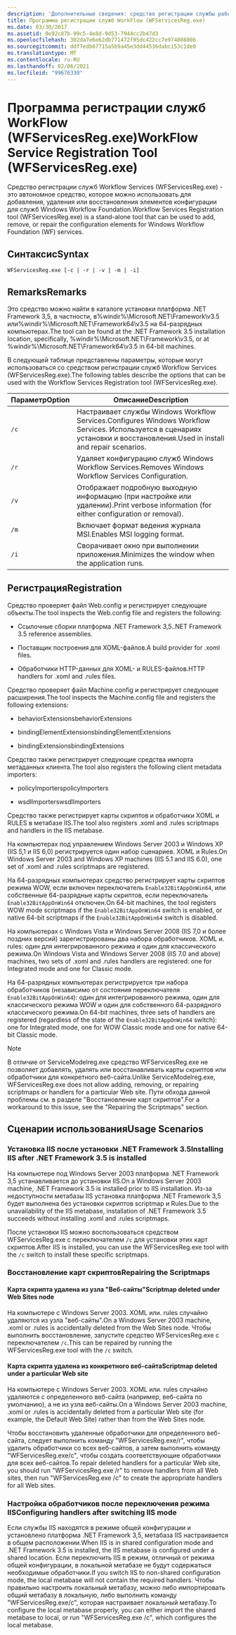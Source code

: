 ```yaml
---
description: 'Дополнительные сведения: средство регистрации службы рабочих процессов (WFServicesReg.exe)'
title: Программа регистрации служб WorkFlow (WFServicesReg.exe)
ms.date: 03/30/2017
ms.assetid: 9e92c87b-99c5-4e8d-9d53-7944cc2b47d3
ms.openlocfilehash: 302da7e6e62db771472f95dc422cc7e97408600b
ms.sourcegitcommit: ddf7edb67715a5b9a45e3dd44536dabc153c1de0
ms.translationtype: MT
ms.contentlocale: ru-RU
ms.lasthandoff: 02/06/2021
ms.locfileid: "99676330"
---
```

# <a name="workflow-service-registration-tool-wfservicesregexe"></a><span data-ttu-id="f7484-103">Программа регистрации служб WorkFlow (WFServicesReg.exe)</span><span class="sxs-lookup"><span data-stu-id="f7484-103">WorkFlow Service Registration Tool (WFServicesReg.exe)</span></span>

<span data-ttu-id="f7484-104">Средство регистрации служб Workflow Services (WFServicesReg.exe) - это автономное средство, которое можно использовать для добавления, удаления или восстановления элементов конфигурации для служб Windows Workflow Foundation.</span><span class="sxs-lookup"><span data-stu-id="f7484-104">Workflow Services Registration tool (WFServicesReg.exe) is a stand-alone tool that can be used to add, remove, or repair the configuration elements for Windows Workflow Foundation (WF) services.</span></span>  
  
## <a name="syntax"></a><span data-ttu-id="f7484-105">Синтаксис</span><span class="sxs-lookup"><span data-stu-id="f7484-105">Syntax</span></span>  
  
```console  
WFServicesReg.exe [-c | -r | -v | -m | -i]  
```  
  
## <a name="remarks"></a><span data-ttu-id="f7484-106">Remarks</span><span class="sxs-lookup"><span data-stu-id="f7484-106">Remarks</span></span>  

 <span data-ttu-id="f7484-107">Это средство можно найти в каталоге установки платформа .NET Framework 3,5, в частности, в%windir%\Microsoft.NET\Framework\v3.5 или%windir%\Microsoft.NET\Framework64\v3.5 на 64-разрядных компьютерах.</span><span class="sxs-lookup"><span data-stu-id="f7484-107">The tool can be found at the .NET Framework 3.5 installation location, specifically, %windir%\Microsoft.NET\Framework\v3.5, or at %windir%\Microsoft.NET\Framework64\v3.5 in 64-bit machines.</span></span>  
  
 <span data-ttu-id="f7484-108">В следующей таблице представлены параметры, которые могут использоваться со средством регистрации служб Workflow Services (WFServicesReg.exe).</span><span class="sxs-lookup"><span data-stu-id="f7484-108">The following tables describe the options that can be used with the Workflow Services Registration tool (WFServicesReg.exe).</span></span>  
  
|<span data-ttu-id="f7484-109">Параметр</span><span class="sxs-lookup"><span data-stu-id="f7484-109">Option</span></span>|<span data-ttu-id="f7484-110">Описание</span><span class="sxs-lookup"><span data-stu-id="f7484-110">Description</span></span>|  
|------------|-----------------|  
|`/c`|<span data-ttu-id="f7484-111">Настраивает службы Windows Workflow Services.</span><span class="sxs-lookup"><span data-stu-id="f7484-111">Configures Windows Workflow Services.</span></span> <span data-ttu-id="f7484-112">Используется в сценариях установки и восстановления.</span><span class="sxs-lookup"><span data-stu-id="f7484-112">Used in install and repair scenarios.</span></span>|  
|`/r`|<span data-ttu-id="f7484-113">Удаляет конфигурацию служб Windows Workflow Services.</span><span class="sxs-lookup"><span data-stu-id="f7484-113">Removes Windows Workflow Services Configuration.</span></span>|  
|`/v`|<span data-ttu-id="f7484-114">Отображает подробную выходную информацию (при настройке или удалении).</span><span class="sxs-lookup"><span data-stu-id="f7484-114">Print verbose information (for either configuration or removal).</span></span>|  
|`/m`|<span data-ttu-id="f7484-115">Включает формат ведения журнала MSI.</span><span class="sxs-lookup"><span data-stu-id="f7484-115">Enables MSI logging format.</span></span>|  
|`/i`|<span data-ttu-id="f7484-116">Сворачивает окно при выполнении приложения.</span><span class="sxs-lookup"><span data-stu-id="f7484-116">Minimizes the window when the application runs.</span></span>|  
  
## <a name="registration"></a><span data-ttu-id="f7484-117">Регистрация</span><span class="sxs-lookup"><span data-stu-id="f7484-117">Registration</span></span>  

 <span data-ttu-id="f7484-118">Средство проверяет файл Web.config и регистрирует следующие объекты.</span><span class="sxs-lookup"><span data-stu-id="f7484-118">The tool inspects the Web.config file and registers the following:</span></span>  
  
- <span data-ttu-id="f7484-119">Ссылочные сборки платформа .NET Framework 3,5.</span><span class="sxs-lookup"><span data-stu-id="f7484-119">.NET Framework 3.5 reference assemblies.</span></span>  
  
- <span data-ttu-id="f7484-120">Поставщик построения для XOML-файлов.</span><span class="sxs-lookup"><span data-stu-id="f7484-120">A build provider for .xoml files.</span></span>  
  
- <span data-ttu-id="f7484-121">Обработчики HTTP-данных для XOML- и RULES-файлов.</span><span class="sxs-lookup"><span data-stu-id="f7484-121">HTTP handlers for .xoml and .rules files.</span></span>  
  
 <span data-ttu-id="f7484-122">Средство проверяет файл Machine.config и регистрирует следующие расширения.</span><span class="sxs-lookup"><span data-stu-id="f7484-122">The tool inspects the Machine.config file and registers the following extensions:</span></span>  
  
- <span data-ttu-id="f7484-123">behaviorExtensions</span><span class="sxs-lookup"><span data-stu-id="f7484-123">behaviorExtensions</span></span>  
  
- <span data-ttu-id="f7484-124">bindingElementExtensions</span><span class="sxs-lookup"><span data-stu-id="f7484-124">bindingElementExtensions</span></span>  
  
- <span data-ttu-id="f7484-125">bindingExtensions</span><span class="sxs-lookup"><span data-stu-id="f7484-125">bindingExtensions</span></span>  
  
 <span data-ttu-id="f7484-126">Средство также регистрирует следующие средства импорта метаданных клиента.</span><span class="sxs-lookup"><span data-stu-id="f7484-126">The tool also registers the following client metadata importers:</span></span>  
  
- <span data-ttu-id="f7484-127">policyImporters</span><span class="sxs-lookup"><span data-stu-id="f7484-127">policyImporters</span></span>  
  
- <span data-ttu-id="f7484-128">wsdlImporters</span><span class="sxs-lookup"><span data-stu-id="f7484-128">wsdlImporters</span></span>  
  
 <span data-ttu-id="f7484-129">Средство также регистрирует карты скриптов и обработчики XOML и RULES в метабазе IIS.</span><span class="sxs-lookup"><span data-stu-id="f7484-129">The tool also registers .xoml and .rules scriptmaps and handlers in the IIS metabase.</span></span>  
  
 <span data-ttu-id="f7484-130">На компьютерах под управлением Windows Server 2003 и Windows XP (IIS 5,1 и IIS 6,0) регистрируется один набор сценариев. XOML и Rules.</span><span class="sxs-lookup"><span data-stu-id="f7484-130">On Windows Server 2003 and Windows XP machines (IIS 5.1 and IIS 6.0), one set of .xoml and .rules scriptmaps are registered.</span></span>  
  
 <span data-ttu-id="f7484-131">На 64-разрядных компьютерах средство регистрирует карты скриптов режима WOW, если включен переключатель `Enable32BitAppOnWin64`, или собственные 64-разрядные карты скриптов, если переключатель `Enable32BitAppOnWin64` отключен.</span><span class="sxs-lookup"><span data-stu-id="f7484-131">On 64-bit machines, the tool registers WOW mode scriptmaps if the `Enable32BitAppOnWin64` switch is enabled, or native 64-bit scriptmaps if the `Enable32BitAppOnWin64` switch is disabled.</span></span>  
  
 <span data-ttu-id="f7484-132">На компьютерах с Windows Vista и Windows Server 2008 (IIS 7,0 и более поздних версий) зарегистрированы два набора обработчиков. XOML и. rules: один для интегрированного режима и один для классического режима.</span><span class="sxs-lookup"><span data-stu-id="f7484-132">On Windows Vista and Windows Server 2008 (IIS 7.0 and above) machines, two sets of .xoml and .rules handlers are registered: one for Integrated mode and one for Classic mode.</span></span>  
  
 <span data-ttu-id="f7484-133">На 64-разрядных компьютерах регистрируется три набора обработчиков (независимо от состояния переключателя `Enable32BitAppOnWin64`): один для интегрированного режима, один для классического режима WOW и один для собственного 64-разрядного классического режима.</span><span class="sxs-lookup"><span data-stu-id="f7484-133">On 64-bit machines, three sets of handlers are registered (regardless of the state of the `Enable32BitAppOnWin64` switch): one for Integrated mode, one for WOW Classic mode and one for native 64-bit Classic mode.</span></span>  
  
> [!NOTE]
> <span data-ttu-id="f7484-134">В отличие от ServiceModelreg.exe средство WFServicesReg.exe не позволяет добавлять, удалять или восстанавливать карты скриптов или обработчики для конкретного веб-сайта.</span><span class="sxs-lookup"><span data-stu-id="f7484-134">Unlike ServiceModelreg.exe, WFServicesReg.exe does not allow adding, removing, or repairing scriptmaps or handlers for a particular Web site.</span></span> <span data-ttu-id="f7484-135">Пути обхода данной проблемы см. в разделе "Восстановление карт скриптов".</span><span class="sxs-lookup"><span data-stu-id="f7484-135">For a workaround to this issue, see the "Repairing the Scriptmaps" section.</span></span>  
  
## <a name="usage-scenarios"></a><span data-ttu-id="f7484-136">Сценарии использования</span><span class="sxs-lookup"><span data-stu-id="f7484-136">Usage Scenarios</span></span>  
  
### <a name="installing-iis-after-net-framework-35-is-installed"></a><span data-ttu-id="f7484-137">Установка IIS после установки .NET Framework 3.5</span><span class="sxs-lookup"><span data-stu-id="f7484-137">Installing IIS after .NET Framework 3.5 is installed</span></span>  

 <span data-ttu-id="f7484-138">На компьютере под Windows Server 2003 платформа .NET Framework 3,5 устанавливается до установки IIS.</span><span class="sxs-lookup"><span data-stu-id="f7484-138">On a Windows Server 2003 machine, .NET Framework 3.5 is installed prior to IIS installation.</span></span> <span data-ttu-id="f7484-139">Из-за недоступности метабазы IIS установка платформа .NET Framework 3,5 будет выполнена без установки скриптов scriptmap и Rules.</span><span class="sxs-lookup"><span data-stu-id="f7484-139">Due to the unavailability of the IIS metabase, installation of .NET Framework 3.5 succeeds without installing .xoml and .rules scriptmaps.</span></span>  
  
 <span data-ttu-id="f7484-140">После установки IIS можно воспользоваться средством WFServicesReg.exe с переключателем `/c` для установки этих карт скриптов.</span><span class="sxs-lookup"><span data-stu-id="f7484-140">After IIS is installed, you can use the WFServicesReg.exe tool with the `/c` switch to install these specific scriptmaps.</span></span>  
  
### <a name="repairing-the-scriptmaps"></a><span data-ttu-id="f7484-141">Восстановление карт скриптов</span><span class="sxs-lookup"><span data-stu-id="f7484-141">Repairing the Scriptmaps</span></span>  
  
#### <a name="scriptmap-deleted-under-web-sites-node"></a><span data-ttu-id="f7484-142">Карта скрипта удалена из узла "Веб-сайты"</span><span class="sxs-lookup"><span data-stu-id="f7484-142">Scriptmap deleted under Web Sites node</span></span>  

 <span data-ttu-id="f7484-143">На компьютере с Windows Server 2003. XOML или. rules случайно удаляются из узла "веб-сайты".</span><span class="sxs-lookup"><span data-stu-id="f7484-143">On a Windows Server 2003 machine, .xoml or .rules is accidentally deleted from the Web Sites node.</span></span> <span data-ttu-id="f7484-144">Чтобы выполнить восстановление, запустите средство WFServicesReg.exe с переключателем `/c`.</span><span class="sxs-lookup"><span data-stu-id="f7484-144">This can be repaired by running the WFServicesReg.exe tool with the `/c` switch.</span></span>  
  
#### <a name="scriptmap-deleted-under-a-particular-web-site"></a><span data-ttu-id="f7484-145">Карта скрипта удалена из конкретного веб-сайта</span><span class="sxs-lookup"><span data-stu-id="f7484-145">Scriptmap deleted under a particular Web site</span></span>  

 <span data-ttu-id="f7484-146">На компьютере с Windows Server 2003. XOML или. rules случайно удаляются с определенного веб-сайта (например, веб-сайта по умолчанию), а не из узла веб-сайты.</span><span class="sxs-lookup"><span data-stu-id="f7484-146">On a Windows Server 2003 machine, .xoml or .rules is accidentally deleted from a particular Web site (for example, the Default Web Site) rather than from the Web Sites node.</span></span>  
  
 <span data-ttu-id="f7484-147">Чтобы восстановить удаленные обработчики для определенного веб-сайта, следует выполнить команду "WFServicesReg.exe/r", чтобы удалить обработчики со всех веб-сайтов, а затем выполнить команду "WFServicesReg.exe/c", чтобы создать соответствующие обработчики для всех веб-сайтов.</span><span class="sxs-lookup"><span data-stu-id="f7484-147">To repair deleted handlers for a particular Web site, you should run "WFServicesReg.exe /r" to remove handlers from all Web sites, then run "WFServicesReg.exe /c" to create the appropriate handlers for all Web sites.</span></span>  
  
### <a name="configuring-handlers-after-switching-iis-mode"></a><span data-ttu-id="f7484-148">Настройка обработчиков после переключения режима IIS</span><span class="sxs-lookup"><span data-stu-id="f7484-148">Configuring handlers after switching IIS mode</span></span>  

 <span data-ttu-id="f7484-149">Если службы IIS находятся в режиме общей конфигурации и установлено платформа .NET Framework 3,5, метабаза IIS настраивается в общем расположении.</span><span class="sxs-lookup"><span data-stu-id="f7484-149">When IIS is in shared configuration mode and .NET Framework 3.5 is installed, the IIS metabase is configured under a shared location.</span></span> <span data-ttu-id="f7484-150">Если переключить IIS в режим, отличный от режима общей конфигурации, в локальной метабазе не будут содержаться необходимые обработчики.</span><span class="sxs-lookup"><span data-stu-id="f7484-150">If you switch IIS to non-shared configuration mode, the local metabase will not contain the required handlers.</span></span> <span data-ttu-id="f7484-151">Чтобы правильно настроить локальный метабазу, можно либо импортировать общий метабазу в локальную, либо выполнить команду "WFServicesReg.exe/c", которая настраивает локальный метабазу.</span><span class="sxs-lookup"><span data-stu-id="f7484-151">To configure the local metabase properly, you can either import the shared metabase to local, or run "WFServicesReg.exe /c", which configures the local metabase.</span></span>
